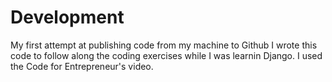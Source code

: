 # Development
My first attempt at publishing code from my machine to Github
I wrote this code to follow along the coding exercises while I was learnin Django. 
I used the Code for Entrepreneur's video.
